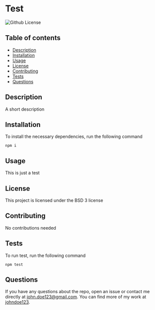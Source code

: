 
  # Test
  ![Github License](https://img.shields.io/badge/license-BSD%203-blue.svg)

  ## Table of contents

  - [Description](#description)
  - [Installation](#installation)
  - [Usage](#usage)
  - [License](#license)
  - [Contributing](#contributing)
  - [Tests](#tests)
  - [Questions](#questions)

  ## Description
  A short description

  ## Installation
  To install the necessary dependencies, run the following command
  ```
  npm i
  ```

  ## Usage
  This is just a test

  ## License
  This project is licensed under the BSD 3 license

  ## Contributing
  No contributions needed

  ## Tests
  To run test, run the following command
  ```
  npm test
  ```

  ## Questions
  If you have any questions about the repo, open an issue or contact me directly at john.doe123@gmail.com. You can find more of my work at [johndoe123](https://github.com/johndoe123).